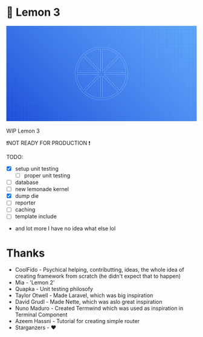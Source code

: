 # 🍋 Lemon 3 

![Blueprint](https://raw.githubusercontent.com/Lemon-Framework/static/master/images/lemon_bp.png)

WIP Lemon 3

❗NOT READY FOR PRODUCTION ❗

TODO:

- [x] setup unit testing
    - [ ] proper unit testing
- [ ] database
- [ ] new lemonade kernel
- [x] dump die
- [ ] reporter
- [ ] caching
- [ ] template include
- and lot more I have no idea what else lol


# Thanks

- CoolFido - Psychical helping, contributting, ideas, the whole idea of creating framework from scratch (he didn't expect that to happen)
- Mia - 'Lemon 2'
- Quapka - Unit testing philosofy
- Taylor Otwell - Made Laravel, which was big inspiration
- David Grudl - Made Nette, which was aslo great inspiration
- Nuno Maduro - Created Termwind which was used as inspiration in Terminal Component
- Azeem Hassni - Tutorial for creating simple router
- Starganzers - ❤
